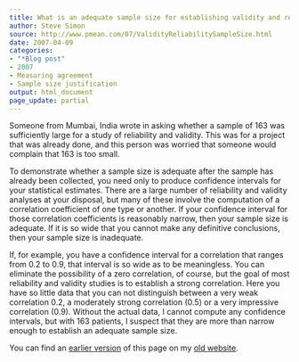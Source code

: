 ```yaml
---
title: What is an adequate sample size for establishing validity and reliability?
author: Steve Simon
source: http://www.pmean.com/07/ValidityReliabilitySampleSize.html
date: 2007-04-09
categories:
- "*Blog post"
- 2007
- Measuring agreement
- Sample size justification
output: html_document
page_update: partial
---
```


Someone from Mumbai, India wrote in asking whether a sample of 163 was sufficiently large for a study of reliability and validity. This was for a project that was already done, and this person was worried that someone would complain that 163 is too small.

To demonstrate whether a sample size is adequate after the sample has already been collected, you need only to produce confidence intervals for your statistical estimates. There are a large number of reliability and validity analyses at your disposal, but many of these involve the computation of a correlation coefficient of one type or another. If your confidence interval for those correlation coefficients is reasonably narrow, then your sample size is adequate. If it is so wide that you cannot make any definitive conclusions, then your sample size is inadequate.

If, for example, you have a confidence interval for a correlation that ranges from 0.2 to 0.9, that interval is so wide as to be meaningless. You can eliminate the possibility of a zero correlation, of course, but the goal of most reliability and validity studies is to establish a strong correlation. Here you have so little data that you can not distinguish between a very weak correlation 0.2, a moderately strong correlation (0.5) or a very impressive correlation (0.9). Without the actual data, I cannot compute any confidence intervals, but with 163 patients, I suspect that they are more than narrow enough to establish an adequate sample size.

You can find an [earlier version][sim1] of this page on my [old website][sim2].

[sim1]: http://www.pmean.com/07/ValidityReliabilitySampleSize.html
[sim2]: http://www.pmean.com
